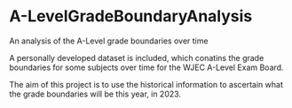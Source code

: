# A-LevelGradeBoundaryAnalysis
An analysis of the A-Level grade boundaries over time


A personally developed dataset is included, which conatins the grade boundaries for some subjects over time for the WJEC A-Level Exam Board.

The aim of this project is to use the historical information to ascertain what the grade boundaries will be this year, in 2023.

